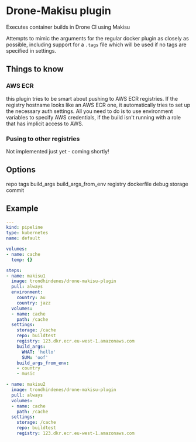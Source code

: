 # Drone-Makisu plugin

Executes container builds in Drone CI using Makisu

Attempts to mimic the arguments for the regular docker plugin as closely as possible, 
including support for a `.tags` file which will be used if no tags are specified in settings.

## Things to know
### AWS ECR
this plugin tries to be smart about pushing to AWS ECR registries. If the registry hostname looks like an AWS ECR one, it automatically tries to set up the necessary auth settings. All you need to do is to use environment variables to specify AWS credentials, if the build isn't running with a role that has implicit access to AWS.

### Pusing to other registries
Not implemented just yet - coming shortly!

## Options
repo
tags
build_args
build_args_from_env
registry
dockerfile
debug
storage
commit

## Example
```yaml
---
kind: pipeline
type: kubernetes
name: default

volumes:
- name: cache
  temp: {}

steps:
- name: makisu1
  image: trondhindenes/drone-makisu-plugin
  pull: always
  environment:
    country: au
    country: jazz
  volumes:
  - name: cache
    path: /cache
  settings:
    storage: /cache
    repo: buildtest
    registry: 123.dkr.ecr.eu-west-1.amazonaws.com
    build_args:
      WHAT: 'hello'
      SUM: 'oof'
    build_args_from_env:
    - country
    - music

- name: makisu2
  image: trondhindenes/drone-makisu-plugin
  pull: always
  volumes:
  - name: cache
    path: /cache
  settings:
    storage: /cache
    repo: buildtest
    registry: 123.dkr.ecr.eu-west-1.amazonaws.com
```